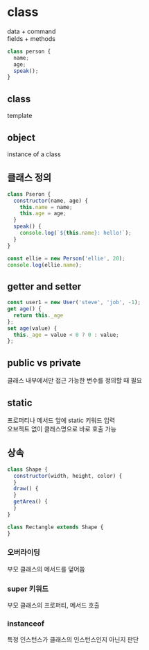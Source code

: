 # class
data + command   
fields + methods 
```javascript
class person {   
  name;   
  age;   
  speak();   
}
```
   
## class
template
## object
instance of a class

## 클래스 정의
```javascript
class Pseron {
  constructor(name, age) {
    this.name = name;
    this.age = age;
  }
  speak() {
    console.log(`${this.name}: hello!`);
  }
}

const ellie = new Person('ellie', 20);
console.log(ellie.name);
```

## getter and setter
```javascript
const user1 = new User('steve', 'job', -1);
get age() {
  return this._age
};
set age(value) {
  this._age = value < 0 ? 0 : value;
};
```

## public vs private
클래스 내부에서만 접근 가능한 변수를 정의할 때 필요

## static
프로퍼티나 메서드 앞에 static 키워드 입력   
오브젝트 없이 클래스명으로 바로 호출 가능


## 상속
```javascript
class Shape {
  constructor(width, height, color) {
  }
  draw() {
  }
  getArea() {
  }
}

class Rectangle extends Shape {
}
```

### 오버라이딩
부모 클래스의 메서드를 덮어씀

### super 키워드
부모 클래스의 프로퍼티, 메서드 호출

### instanceof
특정 인스턴스가 클래스의 인스턴스인지 아닌지 판단
